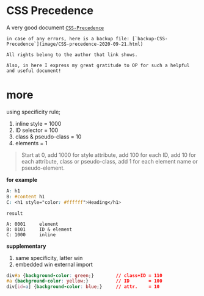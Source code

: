 ---
---

# CSS Precedence

A very good document [`CSS-Precedence`](https://vecta.io/blog/definitive-guide-to-css-styling-order)

```note
in case of any errors, here is a backup file: [`backup-CSS-Precedence`](image/CSS-precedence-2020-09-21.html)

All rights belong to the author that link shows.

Also, in here I express my great gratitude to OP for such a helpful and useful document!
```


# more

using specificity rule;

1. inline style             = 1000
2. ID selector              = 100
3. class & pseudo-class     = 10
4. elements                 = 1

> Start at 0, add 1000 for style attribute, add 100 for each ID, add 10 for each attribute, class or pseudo-class, add 1 for each element name or pseudo-element.


**for example**

```css
A: h1
B: #content h1
C: <h1 style="color: #ffffff">Heading</h1>
```

```
result

A: 0001     element
B: 0101     ID & element
C: 1000     inline
```

**supplementary**

1. same specificity, latter win
2. embedded win external import

```css
div#a {background-color: green;}        // class+ID = 110
#a {background-color: yellow;}          // ID       = 100
div[id=a] {background-color: blue;}     // attr.    = 10
```




